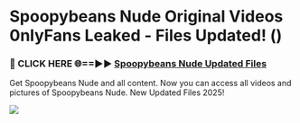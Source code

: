 # Spoopybeans Nude Original Videos 0nlyFans Leaked - Files Updated! ()

<h3>🔴 CLICK HERE 🌐==►► <a href="https://tinyurl.com/2p9ay9w9" rel="nofollow">Spoopybeans Nude Updated Files</a></h3>

Get Spoopybeans Nude and all content. Now you can access all videos and pictures of Spoopybeans Nude. New Updated Files 2025!

[![](https://i.imgur.com/KQgVmj3.gif)](https://tinyurl.com/2p9ay9w9)
